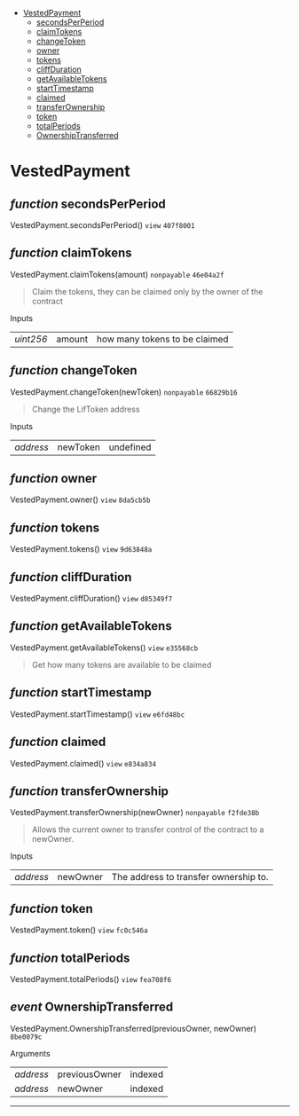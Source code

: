 * [VestedPayment](#vestedpayment)
  * [secondsPerPeriod](#function-secondsperperiod)
  * [claimTokens](#function-claimtokens)
  * [changeToken](#function-changetoken)
  * [owner](#function-owner)
  * [tokens](#function-tokens)
  * [cliffDuration](#function-cliffduration)
  * [getAvailableTokens](#function-getavailabletokens)
  * [startTimestamp](#function-starttimestamp)
  * [claimed](#function-claimed)
  * [transferOwnership](#function-transferownership)
  * [token](#function-token)
  * [totalPeriods](#function-totalperiods)
  * [OwnershipTransferred](#event-ownershiptransferred)

# VestedPayment


## *function* secondsPerPeriod

VestedPayment.secondsPerPeriod() `view` `407f8001`





## *function* claimTokens

VestedPayment.claimTokens(amount) `nonpayable` `46e04a2f`

> Claim the tokens, they can be claimed only by the owner of the contract

Inputs

| | | |
|-|-|-|
| *uint256* | amount | how many tokens to be claimed |


## *function* changeToken

VestedPayment.changeToken(newToken) `nonpayable` `66829b16`

> Change the LifToken address

Inputs

| | | |
|-|-|-|
| *address* | newToken | undefined |


## *function* owner

VestedPayment.owner() `view` `8da5cb5b`





## *function* tokens

VestedPayment.tokens() `view` `9d63848a`





## *function* cliffDuration

VestedPayment.cliffDuration() `view` `d85349f7`





## *function* getAvailableTokens

VestedPayment.getAvailableTokens() `view` `e35568cb`

> Get how many tokens are available to be claimed




## *function* startTimestamp

VestedPayment.startTimestamp() `view` `e6fd48bc`





## *function* claimed

VestedPayment.claimed() `view` `e834a834`





## *function* transferOwnership

VestedPayment.transferOwnership(newOwner) `nonpayable` `f2fde38b`

> Allows the current owner to transfer control of the contract to a newOwner.

Inputs

| | | |
|-|-|-|
| *address* | newOwner | The address to transfer ownership to. |


## *function* token

VestedPayment.token() `view` `fc0c546a`





## *function* totalPeriods

VestedPayment.totalPeriods() `view` `fea708f6`





## *event* OwnershipTransferred

VestedPayment.OwnershipTransferred(previousOwner, newOwner) `8be0079c`

Arguments

| | | |
|-|-|-|
| *address* | previousOwner | indexed |
| *address* | newOwner | indexed |


---